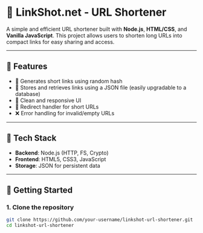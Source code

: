 # 🔗 LinkShot.net - URL Shortener

A simple and efficient URL shortener built with **Node.js**, **HTML/CSS**, and **Vanilla JavaScript**. This project allows users to shorten long URLs into compact links for easy sharing and access.

---

## 🌟 Features

- 🔐 Generates short links using random hash
- 💾 Stores and retrieves links using a JSON file (easily upgradable to a database)
- 🧼 Clean and responsive UI
- 🔁 Redirect handler for short URLs
- ❌ Error handling for invalid/empty URLs

---

## 📁 Tech Stack

- **Backend**: Node.js (HTTP, FS, Crypto)
- **Frontend**: HTML5, CSS3, JavaScript
- **Storage**: JSON for persistent data

---

## 🚀 Getting Started

### 1. Clone the repository

```bash
git clone https://github.com/your-username/linkshot-url-shortener.git
cd linkshot-url-shortener
